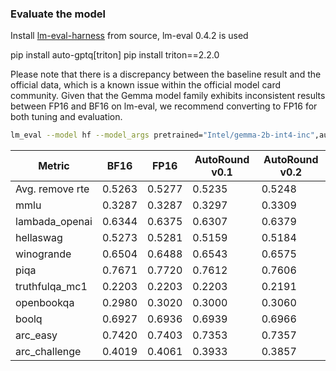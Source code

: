 ### Evaluate the model 

Install [lm-eval-harness](https://github.com/EleutherAI/lm-evaluation-harness.git) from source, lm-eval 0.4.2 is used

pip install auto-gptq[triton] 
pip install triton==2.2.0

Please note that there is a discrepancy between the baseline result and the official data, which is a known issue within the official model card community.
Given that the Gemma model family exhibits inconsistent results between FP16 and BF16 on lm-eval, we recommend converting to FP16 for both tuning and evaluation.

```bash
lm_eval --model hf --model_args pretrained="Intel/gemma-2b-int4-inc",autogptq=True,gptq_use_triton=True,dtype=float16 --device cuda:0 --tasks lambada_openai,hellaswag,piqa,winogrande,truthfulqa_mc1,openbookqa,boolq,rte,arc_easy,arc_challenge,mmlu --batch_size 16
```



| Metric          | BF16 | FP16   | AutoRound v0.1 | AutoRound v0.2 |
| --------------- | ---- | ------ |----------------|----------------|
| Avg. remove rte | 0.5263 | 0.5277 | 0.5235         | 0.5248         |
| mmlu            | 0.3287 | 0.3287 | 0.3297         | 0.3309         |
| lambada_openai  | 0.6344 | 0.6375 | 0.6307         | 0.6379         |
| hellaswag       | 0.5273 | 0.5281 | 0.5159         | 0.5184         |
| winogrande      | 0.6504 | 0.6488 | 0.6543         | 0.6575         |
| piqa            | 0.7671 | 0.7720 | 0.7612         | 0.7606         |
| truthfulqa_mc1  | 0.2203 | 0.2203 | 0.2203         | 0.2191         |
| openbookqa      | 0.2980 | 0.3020 | 0.3000         | 0.3060         |
| boolq           | 0.6927 | 0.6936 | 0.6939         | 0.6966         |
| arc_easy        | 0.7420 | 0.7403 | 0.7353         | 0.7357         |
| arc_challenge   | 0.4019 | 0.4061 | 0.3933         | 0.3857         |
